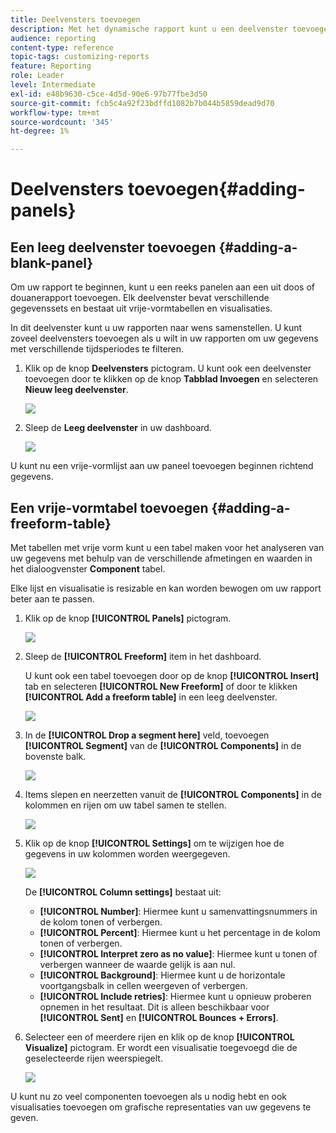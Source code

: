 ```yaml
---
title: Deelvensters toevoegen
description: Met het dynamische rapport kunt u een deelvenster toevoegen om de gegevens beter te filteren op basis van de gekozen tijdsperiode.
audience: reporting
content-type: reference
topic-tags: customizing-reports
feature: Reporting
role: Leader
level: Intermediate
exl-id: e48b9630-c5ce-4d5d-90e6-97b77fbe3d50
source-git-commit: fcb5c4a92f23bdffd1082b7b044b5859dead9d70
workflow-type: tm+mt
source-wordcount: '345'
ht-degree: 1%

---
```


# Deelvensters toevoegen{#adding-panels}

## Een leeg deelvenster toevoegen {#adding-a-blank-panel}

Om uw rapport te beginnen, kunt u een reeks panelen aan een uit doos of douanerapport toevoegen. Elk deelvenster bevat verschillende gegevenssets en bestaat uit vrije-vormtabellen en visualisaties.

In dit deelvenster kunt u uw rapporten naar wens samenstellen. U kunt zoveel deelvensters toevoegen als u wilt in uw rapporten om uw gegevens met verschillende tijdsperiodes te filteren.

1. Klik op de knop **Deelvensters** pictogram. U kunt ook een deelvenster toevoegen door te klikken op de knop **Tabblad Invoegen** en selecteren **Nieuw leeg deelvenster**.

   ![](assets/dynamic_report_panel_1.png)

1. Sleep de **Leeg deelvenster** in uw dashboard.

   ![](assets/dynamic_report_panel.png)

U kunt nu een vrije-vormlijst aan uw paneel toevoegen beginnen richtend gegevens.

## Een vrije-vormtabel toevoegen {#adding-a-freeform-table}

Met tabellen met vrije vorm kunt u een tabel maken voor het analyseren van uw gegevens met behulp van de verschillende afmetingen en waarden in het dialoogvenster **Component** tabel.

Elke lijst en visualisatie is resizable en kan worden bewogen om uw rapport beter aan te passen.

1. Klik op de knop **[!UICONTROL Panels]** pictogram.

   ![](assets/dynamic_report_panel_1.png)

1. Sleep de **[!UICONTROL Freeform]** item in het dashboard.

   U kunt ook een tabel toevoegen door op de knop **[!UICONTROL Insert]** tab en selecteren **[!UICONTROL New Freeform]** of door te klikken **[!UICONTROL Add a freeform table]** in een leeg deelvenster.

   ![](assets/dynamic_report_panel_2.png)

1. In de **[!UICONTROL Drop a segment here]** veld, toevoegen **[!UICONTROL Segment]** van de **[!UICONTROL Components]** in de bovenste balk.

   ![](assets/dynamic_report_panel_3.png)

1. Items slepen en neerzetten vanuit de **[!UICONTROL Components]** in de kolommen en rijen om uw tabel samen te stellen.

   ![](assets/dynamic_report_freeform_3.png)

1. Klik op de knop **[!UICONTROL Settings]** om te wijzigen hoe de gegevens in uw kolommen worden weergegeven.

   ![](assets/dynamic_report_freeform_4.png)

   De **[!UICONTROL Column settings]** bestaat uit:

   * **[!UICONTROL Number]**: Hiermee kunt u samenvattingsnummers in de kolom tonen of verbergen.
   * **[!UICONTROL Percent]**: Hiermee kunt u het percentage in de kolom tonen of verbergen.
   * **[!UICONTROL Interpret zero as no value]**: Hiermee kunt u tonen of verbergen wanneer de waarde gelijk is aan nul.
   * **[!UICONTROL Background]**: Hiermee kunt u de horizontale voortgangsbalk in cellen weergeven of verbergen.
   * **[!UICONTROL Include retries]**: Hiermee kunt u opnieuw proberen opnemen in het resultaat. Dit is alleen beschikbaar voor **[!UICONTROL Sent]** en **[!UICONTROL Bounces + Errors]**.

1. Selecteer een of meerdere rijen en klik op de knop **[!UICONTROL Visualize]** pictogram. Er wordt een visualisatie toegevoegd die de geselecteerde rijen weerspiegelt.

   ![](assets/dynamic_report_freeform_5.png)

U kunt nu zo veel componenten toevoegen als u nodig hebt en ook visualisaties toevoegen om grafische representaties van uw gegevens te geven.
